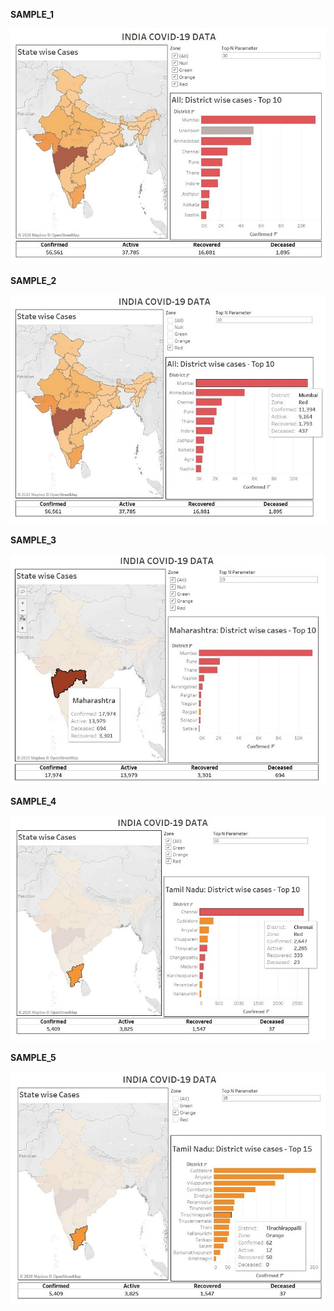 **SAMPLE_1**

![](sample_1.jpg)

**SAMPLE_2**

![](sample_2.jpg)

**SAMPLE_3**

![](sample_3.jpg)

**SAMPLE_4**

![](sample_4.jpg)

**SAMPLE_5**

![](sample_5.jpg)

